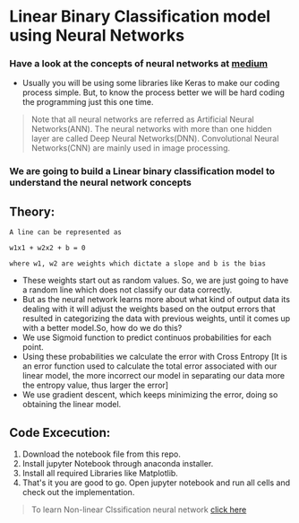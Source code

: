 # Linear Binary Classification model using Neural Networks

### Have a look at the concepts of neural networks at [medium](https://naveen-varma.medium.com/linear-classification-model-using-neural-networks-basics-of-deep-neural-networks-2f37fa8f07bb)

- Usually you will be using some libraries like Keras to make our coding process simple. But, to know the process better we will be hard coding the programming just this one time. 

> Note that all neural networks are referred as Artificial Neural Networks(ANN). The neural networks with more than one hidden layer are called Deep Neural Networks(DNN). Convolutional Neural Networks(CNN) are mainly used in image processing.

### We are going to build a Linear binary classification model to understand the neural network concepts

## Theory:
    A line can be represented as 
    
    w1x1 + w2x2 + b = 0 
    
    where w1, w2 are weights which dictate a slope and b is the bias

* These weights start out as random values. So, we are just going to have a random line which does not classify our data correctly.
* But as the neural network learns more about what kind of output data its dealing with it will adjust the weights based on the output errors that resulted in categorizing the data with previous weights, until it comes up with a better model.So, how do we do this?
* We use Sigmoid function to predict continuos probabilities for each point.
* Using these probabilities we calculate the error with Cross Entropy [It is an error function used to calculate the total error associated with our linear model, the more incorrect our model in separating our data more the entropy value, thus larger the error]
* We use gradient descent, which keeps minimizing the error, doing so obtaining the linear model.

## Code Excecution:
1. Download the notebook file from this repo.
2. Install jupyter Notebook through anaconda installer.
3. Install all required Libraries like Matplotlib.
4. That's it you are good to go. Open jupyter notebook and run all cells and check out the implementation.

> To learn Non-linear Clssification neural network [click here](https://github.com/Vv-Naveen-varma/Non-Linear-classification-model.git)
